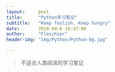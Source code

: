 ```yaml
---
layout:     post
title:      "Python学习笔记"
subtitle:   "Keep foolish, Keep hungry"
date:       2018-04-6 16:47:00
author:     "Fleschier"
header-img: "img/Python/Python-bg.jpg"

---
```


>不适合人类阅读的学习笔记